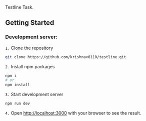 Testline Task.

## Getting Started

### Development server:

`1.` Clone the repository

```bash
git clone https://github.com/krishnav0110/testline.git
```

`2.` Install npm packages

```bash
npm i
# or
npm install
```

`3.` Start development server

```bash
npm run dev
```

`4.` Open [http://localhost:3000](http://localhost:3000) with your browser to see the result.
